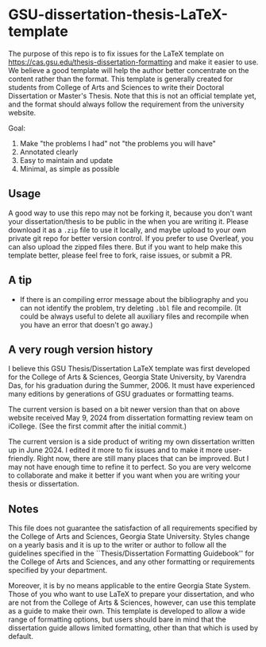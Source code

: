 # GSU-dissertation-thesis-LaTeX-template
The purpose of this repo is to fix issues for the LaTeX template on https://cas.gsu.edu/thesis-dissertation-formatting and make it easier to use. We believe a good template will help the author better concentrate on the content rather than the format. This template is generally created for students from College of Arts and Sciences to write their Doctoral Dissertation or Master's Thesis. Note that this is not an official template yet, and the format should always follow the requirement from the university website.

Goal:
1. Make "the problems I had" not "the problems you will have"
2. Annotated clearly
3. Easy to maintain and update
4. Minimal, as simple as possible


## Usage

A good way to use this repo may not be forking it, because you don't want your dissertation/thesis to be public in the when you are writing it. Please download it as a `.zip` file to use it locally, and maybe upload to your own private git repo for better version control. If you prefer to use Overleaf, you can also upload the zipped files there. But if you want to help make this template better, please feel free to fork, raise issues, or submit a PR.

## A tip

* If there is an compiling error message about the bibliography and you can not identify the problem, try deleting `.bbl` file and recompile. (It could be always useful to delete all auxiliary files and recompile when you have an error that doesn't go away.)

## A very rough version history

I believe this GSU Thesis/Dissertation LaTeX template was first developed for the College of Arts & Sciences, Georgia State University, by Varendra Das, for his graduation during the Summer, 2006. It must have experienced many editions by generations of GSU graduates or formatting teams.

The current version is based on a bit newer version than that on above website received May 9, 2024 from dissertation formatting review team on iCollege. (See the first commit after the initial commit.)

The current version is a side product of writing my own dissertation written up in June 2024. I edited it more to fix issues and to make it more user-friendly. Right now, there are still many places that can be improved. But I may not have enough time to refine it to perfect. So you are very welcome to collaborate and make it better if you want when you are writing your thesis or dissertation.

## Notes

This file does not guarantee the satisfaction of all requirements specified by the College of Arts and Sciences, Georgia State University. Styles change on a yearly basis and it is up to the writer or author to follow all the guidelines specified in the ``Thesis/Dissertation Formatting Guidebook'' for the College of Arts and Sciences, and any other formatting or requirements specified by your department.

Moreover, it is by no means applicable to the entire Georgia State System. Those of you who want to use LaTeX to prepare your dissertation, and who are not from the College of Arts & Sciences, however, can use this template as a guide to make their own. This template is developed to allow a wide range of formatting options, but users should bare in mind that the dissertation guide allows limited formatting, other than that which is used by default. 